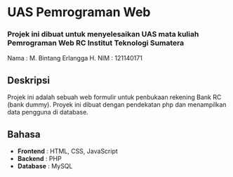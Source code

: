 # UAS Pemrograman Web
### Projek ini dibuat untuk menyelesaikan UAS mata kuliah Pemrograman Web RC Institut Teknologi Sumatera
Nama   : M. Bintang Erlangga H.
NIM    : 121140171

## Deskripsi
Projek ini adalah sebuah web formulir untuk penbukaan rekening Bank RC (bank dummy). Proyek ini dibuat dengan pendekatan php dan menampilkan data pengguna di database.

## Bahasa
* **Frontend**  : HTML, CSS, JavaScript
* **Backend**   : PHP
* **Database**  : MySQL


